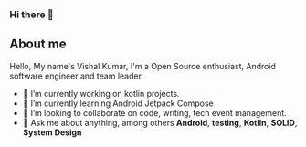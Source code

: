 ### Hi there 👋

## About me

Hello, My name's Vishal Kumar, I'm a Open Source enthusiast, Android software engineer and team leader.


- 🔭 I’m currently working on kotlin projects.
- 🌱 I’m currently learning Android Jetpack Compose
- 👯 I’m looking to collaborate on code, writing, tech event management.
- 💬 Ask me about anything, among others **Android**, **testing**, **Kotlin**, **SOLID**, **System Design**
